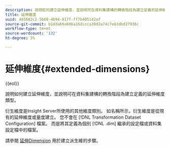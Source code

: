 ```yaml
---
description: 說明如何建立延伸維度，並說明可在資料集建構的轉換階段為建立定義的延伸維度類型。
title: 延伸維度
uuid: 465682c2-5b08-4b94-817f-ff7b405142af
source-git-commit: b1dda69a606a16dccca30d2a74c7e63dbd27936c
workflow-type: tm+mt
source-wordcount: '132'
ht-degree: 3%

---
```



# 延伸維度{#extended-dimensions}

{{eol}}

說明如何建立延伸維度，並說明可在資料集建構的轉換階段為建立定義的延伸維度類型。

衍生維度是Insight Server所使用的其他維度類別。 如名稱所示，衍生維度是從現有的延伸維度或量度建立。 您不會在 [!DNL Transformation Dataset Configuration] 檔案。 而是將其定義為個別 [!DNL .dim] 繼承的設定檔或資料集設定檔中的檔案。

請參閱 [延伸Dimension](https://experienceleague.adobe.com/docs/data-workbench/using/client/admin-ui/profile-mgr/c-dvrd-dim.html) 用於建立派生維的步驟。
